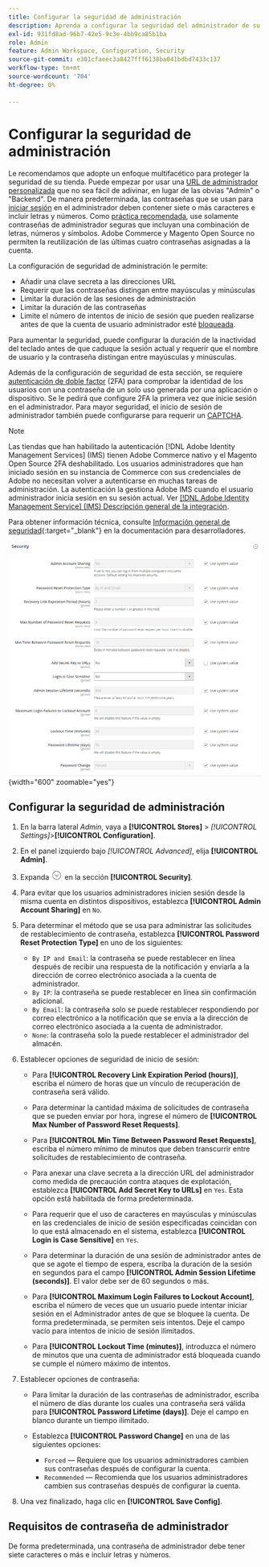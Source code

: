 ```yaml
---
title: Configurar la seguridad de administración
description: Aprenda a configurar la seguridad del administrador de su tienda.
exl-id: 931fd8ad-96b7-42e5-9c3e-4bb9ca85b1ba
role: Admin
feature: Admin Workspace, Configuration, Security
source-git-commit: e301cfaeec3a8427fff6138ba041bdbd7433c137
workflow-type: tm+mt
source-wordcount: '704'
ht-degree: 0%

---
```


# Configurar la seguridad de administración

Le recomendamos que adopte un enfoque multifacético para proteger la seguridad de su tienda. Puede empezar por usar una [URL de administrador personalizada](../stores-purchase/store-urls.md#use-a-custom-admin-url) que no sea fácil de adivinar, en lugar de las obvias &quot;Admin&quot; o &quot;Backend&quot;. De manera predeterminada, las contraseñas que se usan para [iniciar sesión](../getting-started/admin-signin.md) en el administrador deben contener siete o más caracteres e incluir letras y números. Como [práctica recomendada](https://experienceleague.adobe.com/docs/commerce-operations/implementation-playbook/best-practices/launch/security-best-practices.html), use solamente contraseñas de administrador seguras que incluyan una combinación de letras, números y símbolos. Adobe Commerce y Magento Open Source no permiten la reutilización de las últimas cuatro contraseñas asignadas a la cuenta.

La configuración de seguridad de administración le permite:

- Añadir una clave secreta a las direcciones URL
- Requerir que las contraseñas distingan entre mayúsculas y minúsculas
- Limitar la duración de las sesiones de administración
- Limitar la duración de las contraseñas
- Limite el número de intentos de inicio de sesión que pueden realizarse antes de que la cuenta de usuario administrador esté [bloqueada](permissions-users-all.md#locked-users).

Para aumentar la seguridad, puede configurar la duración de la inactividad del teclado antes de que caduque la sesión actual y requerir que el nombre de usuario y la contraseña distingan entre mayúsculas y minúsculas.

Además de la configuración de seguridad de esta sección, se requiere [autenticación de doble factor](security-two-factor-authentication.md) (2FA) para comprobar la identidad de los usuarios con una contraseña de un solo uso generada por una aplicación o dispositivo. Se le pedirá que configure 2FA la primera vez que inicie sesión en el administrador. Para mayor seguridad, el inicio de sesión de administrador también puede configurarse para requerir un [CAPTCHA](security-captcha.md).

>[!NOTE]
>
>Las tiendas que han habilitado la autenticación [!DNL Adobe Identity Management Services] (IMS) tienen Adobe Commerce nativo y el Magento Open Source 2FA deshabilitado. Los usuarios administradores que han iniciado sesión en su instancia de Commerce con sus credenciales de Adobe no necesitan volver a autenticarse en muchas tareas de administración. La autenticación la gestiona Adobe IMS cuando el usuario administrador inicia sesión en su sesión actual. Ver [[!DNL Adobe Identity Management Service] (IMS) Descripción general de la integración](../getting-started/adobe-ims-integration-overview.md).

Para obtener información técnica, consulte [Información general de seguridad](https://developer.adobe.com/commerce/php/architecture/basics/security/){:target=&quot;_blank&quot;} en la documentación para desarrolladores.

![Seguridad de administración](../configuration-reference/advanced/assets/admin-security.png){width="600" zoomable="yes"}

## Configurar la seguridad de administración

1. En la barra lateral _Admin_, vaya a **[!UICONTROL Stores]** > _[!UICONTROL Settings]_>**[!UICONTROL Configuration]**.

1. En el panel izquierdo bajo _[!UICONTROL Advanced]_, elija **[!UICONTROL Admin]**.

1. Expanda ![Selector de expansión](../assets/icon-display-expand.png) en la sección **[!UICONTROL Security]**.

1. Para evitar que los usuarios administradores inicien sesión desde la misma cuenta en distintos dispositivos, establezca **[!UICONTROL Admin Account Sharing]** en `No`.

1. Para determinar el método que se usa para administrar las solicitudes de restablecimiento de contraseña, establezca **[!UICONTROL Password Reset Protection Type]** en uno de los siguientes:

   - `By IP and Email`: la contraseña se puede restablecer en línea después de recibir una respuesta de la notificación y enviarla a la dirección de correo electrónico asociada a la cuenta de administrador.
   - `By IP`: la contraseña se puede restablecer en línea sin confirmación adicional.
   - `By Email`: la contraseña solo se puede restablecer respondiendo por correo electrónico a la notificación que se envía a la dirección de correo electrónico asociada a la cuenta de administrador.
   - `None`: la contraseña solo la puede restablecer el administrador del almacén.

1. Establecer opciones de seguridad de inicio de sesión:

   - Para **[!UICONTROL Recovery Link Expiration Period (hours)]**, escriba el número de horas que un vínculo de recuperación de contraseña será válido.

   - Para determinar la cantidad máxima de solicitudes de contraseña que se pueden enviar por hora, ingrese el número de **[!UICONTROL Max Number of Password Reset Requests]**.

   - Para **[!UICONTROL Min Time Between Password Reset Requests]**, escriba el número mínimo de minutos que deben transcurrir entre solicitudes de restablecimiento de contraseña.

   - Para anexar una clave secreta a la dirección URL del administrador como medida de precaución contra ataques de explotación, establezca **[!UICONTROL Add Secret Key to URLs]** en `Yes`. Esta opción está habilitada de forma predeterminada.

   - Para requerir que el uso de caracteres en mayúsculas y minúsculas en las credenciales de inicio de sesión especificadas coincidan con lo que está almacenado en el sistema, establezca **[!UICONTROL Login is Case Sensitive]** en `Yes`.

   - Para determinar la duración de una sesión de administrador antes de que se agote el tiempo de espera, escriba la duración de la sesión en segundos para el campo **[!UICONTROL Admin Session Lifetime (seconds)]**. El valor debe ser de 60 segundos o más.

   - Para **[!UICONTROL Maximum Login Failures to Lockout Account]**, escriba el número de veces que un usuario puede intentar iniciar sesión en el Administrador antes de que se bloquee la cuenta. De forma predeterminada, se permiten seis intentos. Deje el campo vacío para intentos de inicio de sesión ilimitados.

   - Para **[!UICONTROL Lockout Time (minutes)]**, introduzca el número de minutos que una cuenta de administrador está bloqueada cuando se cumple el número máximo de intentos.

1. Establecer opciones de contraseña:

   - Para limitar la duración de las contraseñas de administrador, escriba el número de días durante los cuales una contraseña será válida para **[!UICONTROL Password Lifetime (days)]**. Deje el campo en blanco durante un tiempo ilimitado.

   - Establezca **[!UICONTROL Password Change]** en una de las siguientes opciones:

      - `Forced` — Requiere que los usuarios administradores cambien sus contraseñas después de configurar la cuenta.
      - `Recommended` — Recomienda que los usuarios administradores cambien sus contraseñas después de configurar la cuenta.

1. Una vez finalizado, haga clic en **[!UICONTROL Save Config]**.

## Requisitos de contraseña de administrador

De forma predeterminada, una contraseña de administrador debe tener siete caracteres o más e incluir letras y números.
